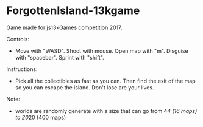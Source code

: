 # ForgottenIsland-13kgame
Game made for js13kGames competition 2017. 

Controls:
- Move with "WASD". Shoot with mouse. Open map with "m". Disguise with "spacebar". Sprint with "shift".

Instructions:
- Pick all the collectibles as fast as you can. Then find the exit of the map so you can escape the island. Don't lose are your lives.

Note:
- worlds are randomly generate with a size that can go from 4*4 (16 maps) to 20*20 (400 maps)
